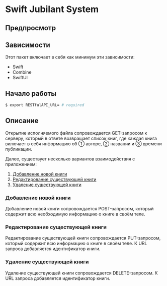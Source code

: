 # Swift Jubilant System

## Предпросмотр

## Зависимости
Этот пакет включает в себя как минимум эти зависимости:

- Swift
- Combine
- SwiftUI

## Начало работы

```bash
$ export RESTfulAPI_URL= # required
```

## Описание
Открытие исполняемого файла сопровождается GET-запросом к серверу, который в ответе возвращает список книг, где каждая книга включает в себя информацию об ① авторе, ② названии и ③ времени публикации.

Далее, существует несколько вариантов взаимодействия с приложением:

1. [Добавление новой книги](#добавление-новой-книги)
2. [Редактирование существующей книги](#редактирование-существующей-книги)
2. [Удаление существующей книги](#удаление-существующей-книги)

### Добавление новой книги
Добавление новой книги сопровождается POST-запросом, который содержит всю необходимую информацию о книге в своём теле.

### Редактирование существующей книги
Редактирование существующей книги сопровождается PUT-запросом, который содержит всю информацию о книге в своём теле. К URL запроса добавляется идентификатор книги.

### Удаление существующей книги
Удаление существующей книги сопровождается DELETE-запросом. К URL запроса добавляется идентификатор книги.
